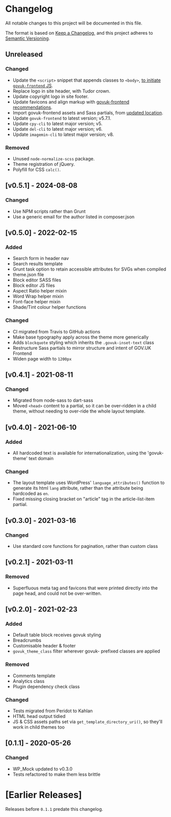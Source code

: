 # Changelog
All notable changes to this project will be documented in this file.

The format is based on [Keep a Changelog](https://keepachangelog.com/en/1.0.0/),
and this project adheres to [Semantic Versioning](https://semver.org/spec/v2.0.0.html).

## Unreleased

### Changed
- Update the `<script>` snippet that appends classes to `<body>`, [to initiate `govuk-frontend` JS](https://github.com/alphagov/govuk-frontend/blob/main/CHANGELOG.md#update-the-script-snippet-at-the-top-of-your-body-tag).
- Replace logo in site header, with Tudor crown.
- Update copyright logo in site footer.
- Update favicons and align markup with [govuk-frontend recommendations](https://github.com/alphagov/govuk-frontend/blob/main/CHANGELOG.md#check-your-favicons-app-icons-and-opengraph-image-still-work).
- Import govuk-frontend assets and Sass partials, from [updated location](https://github.com/alphagov/govuk-frontend/blob/main/CHANGELOG.md#update-package-file-paths-for-sass).
- Update `govuk-frontend` to latest version; v5.7.1.
- Update `cpy-cli` to latest major version; v5.
- Update `del-cli` to latest major version; v6.
- Update `imagemin-cli` to latest major version; v8.

### Removed
- Unused `node-normalize-scss` package.
- Theme registration of jQuery.
- Polyfill for CSS `calc()`.

## [v0.5.1] - 2024-08-08

### Changed
- Use NPM scripts rather than Grunt
- Use a generic email for the author listed in composer.json

## [v0.5.0] - 2022-02-15

### Added
- Search form in header nav
- Search results template
- Grunt task option to retain accessible attributes for SVGs when compiled
- theme.json file
- Block editor SASS files
- Block editor JS files
- Aspect Ratio helper mixin
- Word Wrap helper mixin
- Font-face helper mixin
- Shade/Tint colour helper functions

### Changed
- CI migrated from Travis to GitHub actions
- Make base typography apply across the theme more generically
- Adds `blockquote` styling which inherits the `.govuk-inset-text` class
- Restructure Sass partials to mirror structure and intent of GOV.UK Frontend
- Widen page width to `1200px`

## [v0.4.1] - 2021-08-11

### Changed
- Migrated from node-sass to dart-sass
- Moved `<head>` content to a partial, so it can be over-ridden in a child theme, without needing to over-ride the whole layout template.

## [v0.4.0] - 2021-06-10

### Added
- All hardcoded text is available for internationalization, using the 'govuk-theme' text domain

### Changed
- The layout template uses WordPress' `language_attributes()` function to generate its html `lang` attribute, rather than the attribute being hardcoded as `en`.
- Fixed missing closing bracket on "article" tag in the article-list-item partial.

## [v0.3.0] - 2021-03-16

### Changed
- Use standard core functions for pagination, rather than custom class

## [v0.2.1] - 2021-03-11

### Removed
- Superfluous meta tag and favicons that were printed directly into the page head, and could not be over-written.

## [v0.2.0] - 2021-02-23

### Added
- Default table block receives govuk styling
- Breadcrumbs
- Customisable header & footer
- `govuk_theme_class` filter wherever govuk- prefixed classes are applied

### Removed
- Comments template
- Analytics class
- Plugin dependency check class

### Changed
- Tests migrated from Peridot to Kahlan
- HTML head output tidied
- JS & CSS assets paths set via `get_template_directory_uri()`, so they'll work in child themes too

## [0.1.1] - 2020-05-26

### Changed
- WP_Mock updated to v0.3.0
- Tests refactored to make them less brittle

# [Earlier Releases]

Releases before `0.1.1` predate this changelog.

